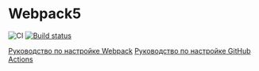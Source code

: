 # Webpack5
![CI](https://github.com/KudrMar/les9.1/actions/workflows/web.yml/badge.svg)
[![Build status](https://ci.appveyor.com/api/projects/status/y52e2k2lnkhikc31?svg=true)](https://ci.appveyor.com/project/KudrMar/les9-1-d4ljy)


[Руководство по настройке Webpack](https://webpack.js.org/guides/)
[Руководство по настройке GitHub Actions](https://docs.github.com/en/actions/quickstart)

